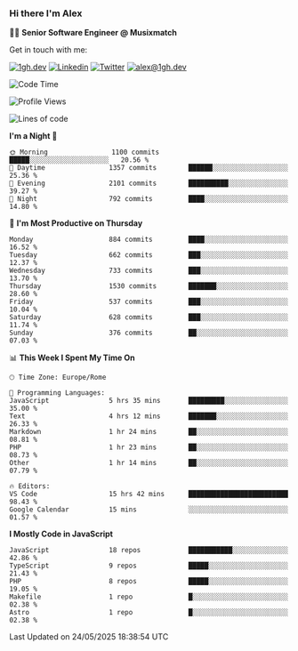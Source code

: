 ### Hi there I'm Alex

👨‍💻 __Senior Software Engineer @ Musixmatch__

Get in touch with me:

[![1gh.dev](https://img.shields.io/static/v1?label=1gh.dev&message=%20&color=red&logo=&style=flat-square&logoColor=white)](https://www.1gh.dev/)
[![Linkedin](https://img.shields.io/static/v1?label=Linkedin&message=%20&color=blue&logo=Linkedin&style=flat-square&logoColor=white)](https://linkedin.com/in/alexghirelli)
[![Twitter](https://img.shields.io/static/v1?label=Twitter&message=%20&color=blue&logo=Twitter&style=flat-square&logoColor=white)](https://twitter.com/alexGhirelli)
[![alex@1gh.dev](https://img.shields.io/static/v1?label=alex@1gh.dev&message=%20&color=red&logo=gmail&style=flat-square&logoColor=white)](mailto:alex@1gh.dev)

<!--START_SECTION:waka-->
![Code Time](http://img.shields.io/badge/Code%20Time-8%2C429%20hrs%2042%20mins-blue)

![Profile Views](http://img.shields.io/badge/Profile%20Views-0-blue)

![Lines of code](https://img.shields.io/badge/From%20Hello%20World%20I%27ve%20Written-19.6%20million%20lines%20of%20code-blue)

**I'm a Night 🦉** 

```text
🌞 Morning                1100 commits        █████░░░░░░░░░░░░░░░░░░░░   20.56 % 
🌆 Daytime                1357 commits        ██████░░░░░░░░░░░░░░░░░░░   25.36 % 
🌃 Evening                2101 commits        ██████████░░░░░░░░░░░░░░░   39.27 % 
🌙 Night                  792 commits         ████░░░░░░░░░░░░░░░░░░░░░   14.80 % 
```
📅 **I'm Most Productive on Thursday** 

```text
Monday                   884 commits         ████░░░░░░░░░░░░░░░░░░░░░   16.52 % 
Tuesday                  662 commits         ███░░░░░░░░░░░░░░░░░░░░░░   12.37 % 
Wednesday                733 commits         ███░░░░░░░░░░░░░░░░░░░░░░   13.70 % 
Thursday                 1530 commits        ███████░░░░░░░░░░░░░░░░░░   28.60 % 
Friday                   537 commits         ███░░░░░░░░░░░░░░░░░░░░░░   10.04 % 
Saturday                 628 commits         ███░░░░░░░░░░░░░░░░░░░░░░   11.74 % 
Sunday                   376 commits         ██░░░░░░░░░░░░░░░░░░░░░░░   07.03 % 
```


📊 **This Week I Spent My Time On** 

```text
🕑︎ Time Zone: Europe/Rome

💬 Programming Languages: 
JavaScript               5 hrs 35 mins       █████████░░░░░░░░░░░░░░░░   35.00 % 
Text                     4 hrs 12 mins       ███████░░░░░░░░░░░░░░░░░░   26.33 % 
Markdown                 1 hr 24 mins        ██░░░░░░░░░░░░░░░░░░░░░░░   08.81 % 
PHP                      1 hr 23 mins        ██░░░░░░░░░░░░░░░░░░░░░░░   08.73 % 
Other                    1 hr 14 mins        ██░░░░░░░░░░░░░░░░░░░░░░░   07.79 % 

🔥 Editors: 
VS Code                  15 hrs 42 mins      █████████████████████████   98.43 % 
Google Calendar          15 mins             ░░░░░░░░░░░░░░░░░░░░░░░░░   01.57 % 
```

**I Mostly Code in JavaScript** 

```text
JavaScript               18 repos            ███████████░░░░░░░░░░░░░░   42.86 % 
TypeScript               9 repos             █████░░░░░░░░░░░░░░░░░░░░   21.43 % 
PHP                      8 repos             █████░░░░░░░░░░░░░░░░░░░░   19.05 % 
Makefile                 1 repo              █░░░░░░░░░░░░░░░░░░░░░░░░   02.38 % 
Astro                    1 repo              █░░░░░░░░░░░░░░░░░░░░░░░░   02.38 % 
```




 Last Updated on 24/05/2025 18:38:54 UTC
<!--END_SECTION:waka-->
